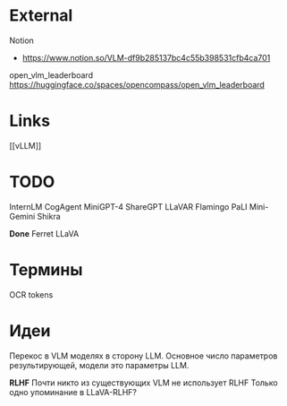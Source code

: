 
# External

Notion
- https://www.notion.so/VLM-df9b285137bc4c55b398531cfb4ca701


open_vlm_leaderboard
https://huggingface.co/spaces/opencompass/open_vlm_leaderboard

# Links

[[vLLM]]

# TODO

InternLM
CogAgent
MiniGPT-4
ShareGPT
LLaVAR
Flamingo
PaLI
Mini-Gemini
Shikra

**Done**
Ferret
LLaVA

# Термины

OCR tokens

# Идеи

Перекос в VLM моделях в сторону LLM.
Основное число параметров результирующей, модели это параметры LLM.

**RLHF**
Почти никто из существующих VLM не использует RLHF
Только одно упоминание в LLaVA-RLHF?

